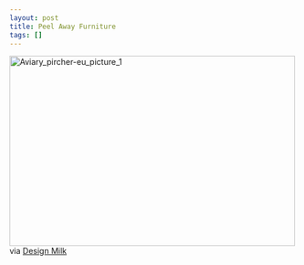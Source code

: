 ```yaml
---
layout: post
title: Peel Away Furniture
tags: []
---
```


<p>
<a href="http://design-milk.com/get-out-new-peel-away-furniture/"></a>

<div class='p_embed p_image_embed'>
<a href="http://getfile5.posterous.com/getfile/files.posterous.com/temp-2010-09-22/yhDvqfmlbaHmwEvpGsyuEdFukvadIJHuveJAuiuntvutlhdfEHaEnoIsHsAw/Aviary_pircher-eu_Picture_1.png.scaled1000.png"><img alt="Aviary_pircher-eu_picture_1" height="333" src="http://getfile4.posterous.com/getfile/files.posterous.com/temp-2010-09-22/yhDvqfmlbaHmwEvpGsyuEdFukvadIJHuveJAuiuntvutlhdfEHaEnoIsHsAw/Aviary_pircher-eu_Picture_1.png.scaled500.png" width="500" /></a>

</div>
via <a href="http://design-milk.com/get-out-new-peel-away-furniture/">Design Milk</a>

</p>
